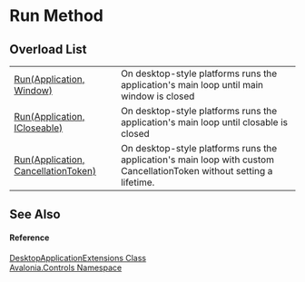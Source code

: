 # Run Method


## Overload List
<table>
<tr>
<td><a href="M_Avalonia_Controls_DesktopApplicationExtensions_Run">Run(Application, Window)</a></td>
<td>On desktop-style platforms runs the application's main loop until main window is closed</td>
</tr>
<tr>
<td><a href="M_Avalonia_Controls_DesktopApplicationExtensions_Run_1">Run(Application, ICloseable)</a></td>
<td>On desktop-style platforms runs the application's main loop until closable is closed</td>
</tr>
<tr>
<td><a href="M_Avalonia_Controls_DesktopApplicationExtensions_Run_2">Run(Application, CancellationToken)</a></td>
<td>On desktop-style platforms runs the application's main loop with custom CancellationToken without setting a lifetime.</td>
</tr>
</table>

## See Also


#### Reference
<a href="T_Avalonia_Controls_DesktopApplicationExtensions">DesktopApplicationExtensions Class</a>  
<a href="N_Avalonia_Controls">Avalonia.Controls Namespace</a>  

